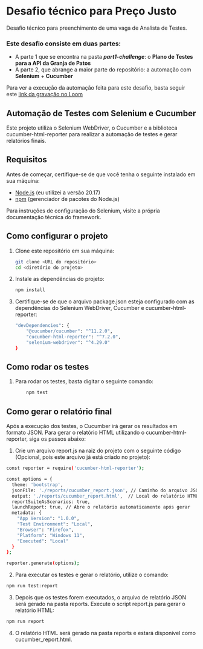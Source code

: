# Desafio técnico para Preço Justo
Desafio técnico para preenchimento de uma vaga de Analista de Testes.

### Este desafio consiste em duas partes:
- A parte 1 que se encontra na pasta ***part1-challenge***: o **Plano de Testes para a API da Granja de Patos**
- A parte 2, que abrange a maior parte do repositório: a automação com **Selenium** + **Cucumber**

Para ver a execução da automação feita para este desafio, basta seguir este [link da gravação no Loom](https://www.loom.com/share/12f78f8ea5bd4ef3868ba3190c87a020?sid=9bb09baf-0ce0-4a95-a206-29f7ac6adb9c)

## Automação de Testes com Selenium e Cucumber

Este projeto utiliza o Selenium WebDriver, o Cucumber e a biblioteca cucumber-html-reporter para realizar a automação de testes e gerar relatórios finais.

## Requisitos

Antes de começar, certifique-se de que você tenha o seguinte instalado em sua máquina:

- [Node.js](https://nodejs.org/) (eu utilizei a versão 20.17)
- [npm](https://www.npmjs.com/) (gerenciador de pacotes do Node.js)

Para instruções de configuração do Selenium, visite a própria documentação técnica do framework.

## Como configurar o projeto

1. Clone este repositório em sua máquina:

   ```bash
   git clone <URL do repositório>
   cd <diretório do projeto>
   ```

2. Instale as dependências do projeto:

    ```bash
    npm install
    ```

3. Certifique-se de que o arquivo package.json esteja configurado com as dependências do Selenium WebDriver, Cucumber e cucumber-html-reporter:

    ```bash
    "devDependencies": {
        "@cucumber/cucumber": "^11.2.0",
        "cucumber-html-reporter": "^7.2.0",
        "selenium-webdriver": "^4.29.0"
    }
    ```

## Como rodar os testes

1. Para rodar os testes, basta digitar o seguinte comando:

    ```bash
        npm test
    ```

## Como gerar o relatório final

Após a execução dos testes, o Cucumber irá gerar os resultados em formato JSON. Para gerar o relatório HTML utilizando o cucumber-html-reporter, siga os passos abaixo:

1. Crie um arquivo report.js na raiz do projeto com o seguinte código (Opcional, pois este arquivo já está criado no projeto):

```bash
const reporter = require('cucumber-html-reporter');

const options = {
  theme: 'bootstrap',
  jsonFile: './reports/cucumber_report.json', // Caminho do arquivo JSON gerado
  output: './reports/cucumber_report.html',  // Local do relatório HTML final
  reportSuiteAsScenarios: true,
  launchReport: true, // Abre o relatório automaticamente após gerar
  metadata: {
    "App Version": "1.0.0",
    "Test Environment": "Local",
    "Browser": "Firefox",
    "Platform": "Windows 11",
    "Executed": "Local"
  }
};

reporter.generate(options);
```

2. Para executar os testes e gerar o relatório, utilize o comando:

```bash
npm run test:report
```

3. Depois que os testes forem executados, o arquivo de relatório JSON será gerado na pasta reports. Execute o script report.js para gerar o relatório HTML:

```bash
npm run report
```

4. O relatório HTML será gerado na pasta reports e estará disponível como cucumber_report.html.